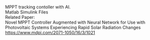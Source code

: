 MPPT tracking contoller with AI.\
Matlab Simulink Files\
Related Paper:\
Novel MPPT Controller Augmented with Neural Network for Use with Photovoltaic Systems Experiencing Rapid Solar Radiation Changes\
https://www.mdpi.com/2071-1050/16/3/1021
